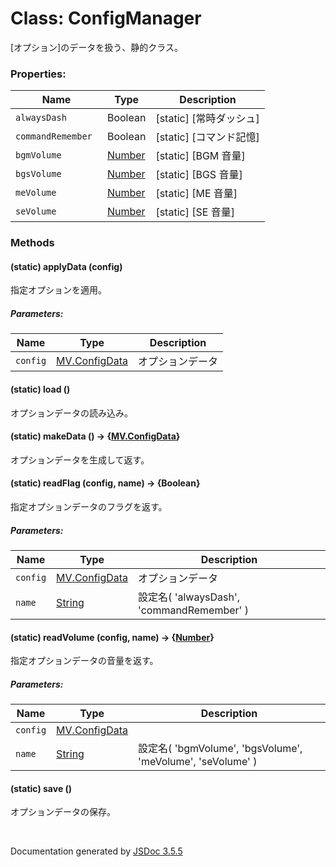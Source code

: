 # Class: ConfigManager
[オプション]のデータを扱う、静的クラス。


### Properties:

| Name | Type | Description |
| --- | --- | --- |
| `alwaysDash ` | Boolean | [static] [常時ダッシュ] |
| `commandRemember ` | Boolean | [static] [コマンド記憶] |
| `bgmVolume` | [Number](Number.md) | [static] [BGM 音量] |
| `bgsVolume` | [Number](Number.md) | [static] [BGS 音量] |
| `meVolume` | [Number](Number.md) | [static] [ME 音量] |
| `seVolume` | [Number](Number.md) | [static] [SE 音量] |


### Methods

#### (static) applyData (config)
指定オプションを適用。

##### Parameters:

| Name | Type | Description |
| --- | --- | --- |
| `config` | [MV.ConfigData](MV.ConfigData.md) | オプションデータ |


#### (static) load ()
オプションデータの読み込み。


#### (static) makeData () → {[MV.ConfigData](MV.ConfigData.md)}
オプションデータを生成して返す。


#### (static) readFlag (config, name) → {Boolean}
指定オプションデータのフラグを返す。

##### Parameters:

| Name | Type | Description |
| --- | --- | --- |
| `config` | [MV.ConfigData](MV.ConfigData.md) | オプションデータ |
| `name` | [String](String.md) | 設定名( 'alwaysDash', 'commandRemember' ) |


#### (static) readVolume (config, name) → {[Number](Number.md)}
指定オプションデータの音量を返す。

##### Parameters:

| Name | Type | Description |
| --- | --- | --- |
| `config` | [MV.ConfigData](MV.ConfigData.md) |  |
| `name` | [String](String.md) | 設定名( 'bgmVolume', 'bgsVolume', 'meVolume', 'seVolume' ) |


#### (static) save ()
オプションデータの保存。


 <br>

  Documentation generated by [JSDoc 3.5.5](https://github.com/jsdoc3/jsdoc)
